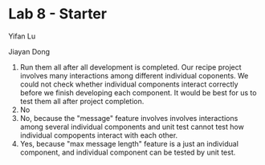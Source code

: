 # Lab 8 - Starter
Yifan Lu

Jiayan Dong

1. Run them all after all development is completed. Our recipe project involves many interactions among different individual coponents. We could not check whether individual components interact correctly before we finish developing each component. It would be best for us to test them all after project completion.
2. No
3. No, because the "message" feature involves involves interactions among several individual components and unit test cannot test how individual compopents interact with each other.
4. Yes, because "max message length" feature is a just an individual component, and individual component can be tested by unit test.